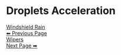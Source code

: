 # Droplets Acceleration



<div class="page-nav">
  <a href="#/WindshieldRain" class="prev">
    <div class="title">Windshield Rain</div>
    <div class="subtitle">⬅ Previous Page</div>
  </a>
  <a href="#/Wipers" class="next">
    <div class="title">Wipers</div>
    <div class="subtitle">Next Page ➡</div>
  </a>
</div>
